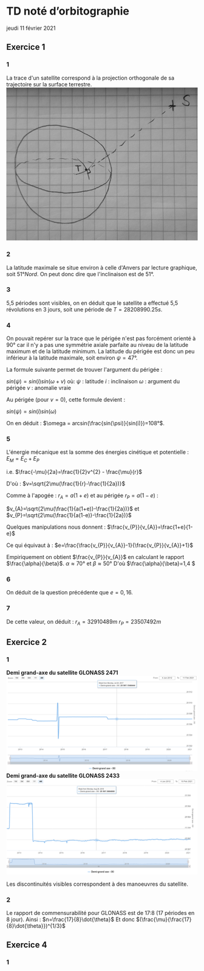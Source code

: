 # TD noté d’orbitographie 
jeudi 11 février 2021

## Exercice 1
### 1
La trace d'un satellite correspond à la projection orthogonale de sa trajectoire sur la surface terrestre.
![Schéma de la trace d'un satellite](images/schema_trace.png "Schéma de la trace d'un satellite")

### 2
La latitude maximale se situe environ à celle d'Anvers par lecture graphique, soit $51° Nord$. On peut donc dire que l'inclinaison est de $51°$.


### 3
5,5 périodes sont visibles, on en déduit que le satellite a effectué 5,5 révolutions en 3 jours, soit une période de $T=28208990.25 s$. 

### 4
On pouvait repérer sur la trace que le périgée n'est pas forcément orienté à 90° car il n'y a pas une symmétrie axiale parfaite au niveau de la latitude maximum et de la latitude minimum.
La latitude du périgée est donc un peu inférieur à la latitude maximale, soit environ $\psi=47°$.

La formule suivante permet de trouver l'argument du périgée :

$sin(\psi)=sin(i)sin(\omega+v)$
où:
$\psi$ : latitude
$i$ : inclinaison
$\omega$ : argument du périgée
$v$ : anomalie vraie

 
Au périgée (pour $v=0$), cette formule devient :

$sin(\psi)=sin(i)sin(\omega)$

On en déduit : $\omega = arcsin(\frac{sin(\psi)}{sin(i)})=108°$.

### 5
L'énergie mécanique est la somme des énergies cinétique et potentielle :
$E_{M}=E_{C}+E_{P}$

i.e. $\frac{-\mu}{2a}=\frac{1}{2}v^{2} - \frac{\mu}{r}$

D'où : $v=\sqrt{2\mu(\frac{1}{r}-\frac{1}{2a})}$

Comme à l'apogée : $r_{A}=a(1+e)$ et au périgée  $r_{P}=a(1-e)$ : 

$v_{A}=\sqrt{2\mu(\frac{1}{a(1+e)}-\frac{1}{2a})}$ et $v_{P}=\sqrt{2\mu(\frac{1}{a(1-e)}-\frac{1}{2a})}$

Quelques manipulations nous donnent :
$\frac{v_{P}}{v_{A}}=\frac{1+e}{1-e}$

Ce qui équivaut à : $e=\frac{\frac{v_{P}}{v_{A}}-1}{\frac{v_{P}}{v_{A}}+1}$

Empiriquement on obtient $\frac{v_{P}}{v_{A}}$ en calculant le rapport $\frac{\alpha}{\beta}$.
$\alpha\approx70°$ et $\beta\approx50°$
D'où $\frac{\alpha}{\beta}=1,4 $

### 6
On déduit de la question précédente que $e=0,16$.

### 7
De cette valeur, on déduit : 
$r_{A}=32910489m$
$r_{P}=23507492m$



## Exercice 2

### 1
__Demi grand-axe du satellite GLONASS 2471__
![Trace du satellite GLONASS 2471](images/a_glonass2471.png "Trace du satellite GLONASS 2471")
__Demi grand-axe du satellite GLONASS 2433__
![Trace du satellite GLONASS 2433](images/a_glonass2433.png "Trace du satellite GLONASS 2433")

Les discontinuités visibles correspondent à des manoeuvres du satellite.


### 2
Le rapport de commensurabilité pour GLONASS est de 17:8 (17 périodes en 8 jour). Ainsi : $n=\frac{17}{8}\dot{\theta}$
Et donc $(\frac{\mu}{\frac{17}{8}\dot{\theta}})^{1/3}$


## Exercice 4

### 1
